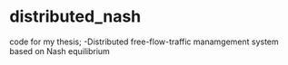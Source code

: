 # distributed_nash

code for my thesis;
-Distributed free-flow-traffic manamgement system based on Nash equilibrium
  
